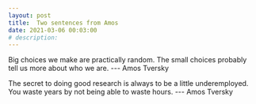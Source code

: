 ```yaml
---
layout: post
title:  Two sentences from Amos
date: 2021-03-06 00:03:00
# description: 
---
```

Big choices we make are practically random. The small choices probably tell us more about who we are. --- Amos Tversky

The secret to doing good research is always to be a little underemployed. You waste years by not being able to waste hours. --- Amos Tversky
